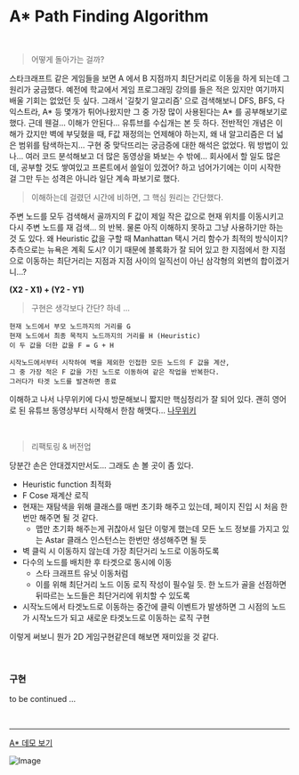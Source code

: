 # A* Path Finding Algorithm
&nbsp;

> 어떻게 돌아가는 걸까?

스타크래프트 같은 게임들을 보면 A 에서 B 지점까지 최단거리로 이동을 하게 되는데 그 원리가 궁금했다.
예전에 학교에서 게임 프로그래밍 강의를 들은 적은 있지만 여기까지 배울 기회는 없었던 듯 싶다.
그래서 '길찾기 알고리즘' 으로 검색해보니 DFS, BFS, 다익스트라, A* 등 몇개가 튀어나왔지만 그 중 가장 많이 사용된다는
A* 를 공부해보기로 했다.
근데 웬걸... 이해가 안된다... 유튜브를 수십개는 본 듯 하다. 전반적인 개념은 이해가 갔지만 벽에 부딪혔을 때, F값 재정의는 언제해야 하는지, 왜 내 알고리즘은 더 넓은 범위를 탐색하는지... 구현 중 맞닥뜨리는 궁금증에 대한 해석은 없었다.
뭐 방법이 있나... 여러 코드 분석해보고 더 많은 동영상을 봐보는 수 밖에...
회사에서 할 일도 많은데, 공부할 것도 쌓여있고 프론트에서 쓸일이 있겠어? 하고 넘어가기에는 이미 시작한 걸 그만 두는 성격은 아니라 일단 계속 파보기로 했다.

> 이해하는데 걸렸던 시간에 비하면, 그 핵심 원리는 간단했다.

주변 노드를 모두 검색해서 골까지의 F 값이 제일 작은 값으로 현재 위치를 이동시키고 다시 주변 노드를 재 검색... 의 반복.
물론 아직 이해하지 못하고 그냥 사용하기만 하는 것 도 있다.
왜 Heuristic 값을 구할 때 Manhattan 택시 거리 함수가 최적의 방식이지?
추측으로는 뉴욕은 계획 도시? 이기 때문에 블록화가 잘 되어 있고 한 지점에서 한 지점으로 이동하는 최단거리는 지점과 지점 사이의 일직선이 아닌 삼각형의 외변의 합이겠거니...?

**(X2 - X1) + (Y2 - Y1)**

> 구현은 생각보다 간단? 하네 ...

```
현재 노드에서 부모 노드까지의 거리를 G
현재 노드에서 최종 목적지 노드까지의 거리를 H (Heuristic)
이 두 값을 더한 값을 F = G + H

시작노드에서부터 시작하여 벽을 제외한 인접한 모든 노드의 F 값을 계산,
그 중 가장 적은 F 값을 가진 노드로 이동하여 같은 작업을 반복한다.
그러다가 타겟 노드를 발견하면 종료
```

이해하고 나서 나무위키에 다시 방문해보니 짧지만 핵심정리가 잘 되어 있다.
괜히 영어로 된 유튜브 동영상부터 시작해서 한참 해맷다...
[나무위키](https://namu.wiki/w/A*%20%EC%95%8C%EA%B3%A0%EB%A6%AC%EC%A6%98)

&nbsp;
> 리팩토링 & 버전업

당분간 손은 안대겠지만서도... 그래도 손 볼 곳이 좀 있다.

* Heuristic function 최적화
* F Cose 재계산 로직
* 현재는 재탐색을 위해 클래스를 매번 초기화 해주고 있는데, 페이지 진입 시 처음 한번만 해주면 될 것 같다.
  * 맵만 초기화 해주는게 귀찮아서 일단 이렇게 했는데 모든 노드 정보를 가지고 있는 Astar 클래스 인스턴스는 한번만 생성해주면 될 듯
* 벽 클릭 시 이동하지 않는데 가장 최단거리 노드로 이동하도록
* 다수의 노드를 배치한 후 타겟으로 동시에 이동
  * 스타 크래프트 유닛 이동처럼
  * 이를 위해 최단거리 노드 이동 로직 작성이 필수일 듯. 한 노드가 골을 선점하면 뒤따르는 노드들은 최단거리에 위치할 수 있도록
* 시작노드에서 타겟노드로 이동하는 중간에 클릭 이벤트가 발생하면 그 시점의 노드가 시작노드가 되고 새로운 타겟노드로 이동하는 로직 구현

이렇게 써보니 뭔가 2D 게임구현같은데 해보면 재미있을 것 같다.

&nbsp;
### 구현

to be continued ...

&nbsp;&nbsp;&nbsp;

---


[A* 데모 보기](/experiment/astar)

![Image](/posts/astar/astar_sample_1.png)
